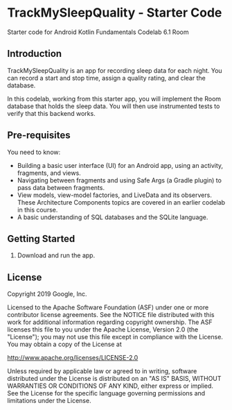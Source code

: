 TrackMySleepQuality - Starter Code
==================================

Starter code for Android Kotlin Fundamentals Codelab 6.1 Room

Introduction
------------

TrackMySleepQuality is an app for recording sleep data for each night.
You can record a start and stop time, assign a quality rating, and clear the database.

In this codelab, working from this starter app,
you will implement the Room database that holds the sleep data.
You will then use instrumented tests to verify that this backend works.


Pre-requisites
--------------

You need to know:

* Building a basic user interface (UI) for an Android app,
  using an activity, fragments, and views.
* Navigating between fragments and using Safe Args (a Gradle plugin)
  to pass data between fragments.
* View models, view-model factories, and LiveData and its observers.
  These Architecture Components topics are covered in an earlier codelab in this course.
* A basic understanding of SQL databases and the SQLite language.


Getting Started
---------------

1. Download and run the app.

License
-------

Copyright 2019 Google, Inc.

Licensed to the Apache Software Foundation (ASF) under one or more contributor
license agreements.  See the NOTICE file distributed with this work for
additional information regarding copyright ownership.  The ASF licenses this
file to you under the Apache License, Version 2.0 (the "License"); you may not
use this file except in compliance with the License.  You may obtain a copy of
the License at

  http://www.apache.org/licenses/LICENSE-2.0

Unless required by applicable law or agreed to in writing, software
distributed under the License is distributed on an "AS IS" BASIS, WITHOUT
WARRANTIES OR CONDITIONS OF ANY KIND, either express or implied.  See the
License for the specific language governing permissions and limitations under
the License.